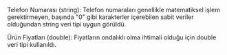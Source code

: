 Telefon Numarası (string): Telefon numaraları genellikle matematiksel işlem gerektirmeyen, başında "0" gibi karakterler içerebilen sabit veriler olduğundan string veri tipi uygun görüldü.

Ürün Fiyatları (double): Fiyatların ondalıklı olma ihtimali olduğu için double veri tipi kullanıldı.
